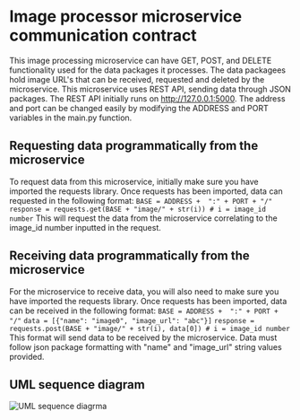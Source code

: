 # Image processor microservice communication contract

This image processing microservice can have GET, POST, and DELETE functionality used for the data packages it processes. The data packagees hold image URL's that can be received, requested and deleted by the microservice. This microservice uses REST API, sending data through JSON packages. The REST API initially runs on http://127.0.0.1:5000. The address and port can be changed easily by modifying the ADDRESS and PORT variables in the main.py function.

## Requesting data programmatically from the microservice

To request data from this microservice, initially make sure you have imported the requests library.
Once requests has been imported, data can requested in the following format:
```BASE = ADDRESS +  ":" + PORT + "/"```
```response = requests.get(BASE + "image/" + str(i)) # i = image_id number```
This will request the data from the microservice correlating to the image_id number inputted in the request.

## Receiving data programmatically from the microservice

For the microservice to receive data, you will also need to make sure you have imported the requests library.
Once requests has been imported, data can be received in the following format:
```BASE = ADDRESS +  ":" + PORT + "/"```
```data = [{"name": "image0", "image_url": "abc"}]```
```response = requests.post(BASE + "image/" + str(i), data[0]) # i = image_id number```
This format will send data to be received by the microservice. Data must follow json package formatting with "name" and "image_url" string values provided.

## UML sequence diagram
![UML sequence diagrma](https://github.com/josephschaab/MicroserviceA/blob/main/Images/UML_diagram_intial.png)





